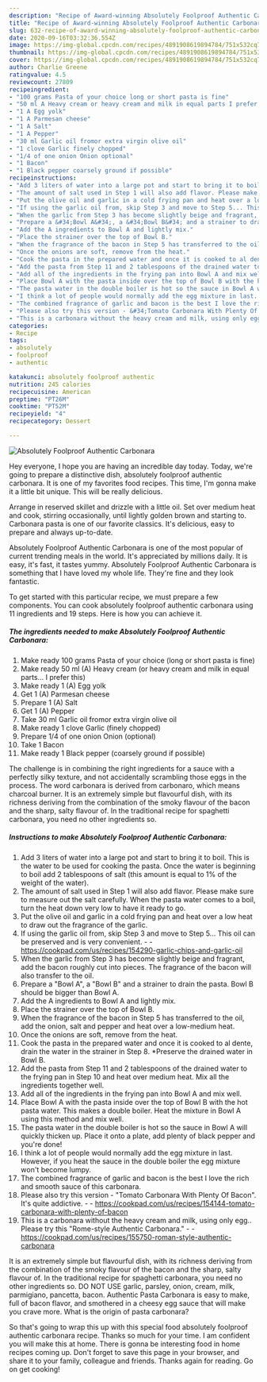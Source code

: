 ```yaml
---
description: "Recipe of Award-winning Absolutely Foolproof Authentic Carbonara"
title: "Recipe of Award-winning Absolutely Foolproof Authentic Carbonara"
slug: 632-recipe-of-award-winning-absolutely-foolproof-authentic-carbonara
date: 2020-09-16T03:32:36.554Z
image: https://img-global.cpcdn.com/recipes/4891908619894784/751x532cq70/absolutely-foolproof-authentic-carbonara-recipe-main-photo.jpg
thumbnail: https://img-global.cpcdn.com/recipes/4891908619894784/751x532cq70/absolutely-foolproof-authentic-carbonara-recipe-main-photo.jpg
cover: https://img-global.cpcdn.com/recipes/4891908619894784/751x532cq70/absolutely-foolproof-authentic-carbonara-recipe-main-photo.jpg
author: Charlie Greene
ratingvalue: 4.5
reviewcount: 27809
recipeingredient:
- "100 grams Pasta of your choice long or short pasta is fine"
- "50 ml A Heavy cream or heavy cream and milk in equal parts I prefer this"
- "1 A Egg yolk"
- "1 A Parmesan cheese"
- "1 A Salt"
- "1 A Pepper"
- "30 ml Garlic oil fromor extra virgin olive oil"
- "1 clove Garlic finely chopped"
- "1/4 of one onion Onion optional"
- "1 Bacon"
- "1 Black pepper coarsely ground if possible"
recipeinstructions:
- "Add 3 liters of water into a large pot and start to bring it to boil. This is the water to be used for cooking the pasta. Once the water is beginning to boil add 2 tablespoons of salt (this amount is equal to 1% of the weight of the water)."
- "The amount of salt used in Step 1 will also add flavor. Please make sure to measure out the salt carefully. When the pasta water comes to a boil, turn the heat down very low to have it ready to go."
- "Put the olive oil and garlic in a cold frying pan and heat over a low heat to draw out the fragrance of the garlic."
- "If using the garlic oil from, skip Step 3 and move to Step 5... This oil can be preserved and is very convenient.  https://cookpad.com/us/recipes/154290-garlic-chips-and-garlic-oil"
- "When the garlic from Step 3 has become slightly beige and fragrant, add the bacon roughly cut into pieces. The fragrance of the bacon will also transfer to the oil."
- "Prepare a &#34;Bowl A&#34;, a &#34;Bowl B&#34; and a strainer to drain the pasta. Bowl B should be bigger than Bowl A."
- "Add the A ingredients to Bowl A and lightly mix."
- "Place the strainer over the top of Bowl B."
- "When the fragrance of the bacon in Step 5 has transferred to the oil, add the onion, salt and pepper and heat over a low-medium heat."
- "Once the onions are soft, remove from the heat."
- "Cook the pasta in the prepared water and once it is cooked to al dente, drain the water in the strainer in Step 8. *Preserve the drained water in Bowl B."
- "Add the pasta from Step 11 and 2 tablespoons of the drained water to the frying pan in Step 10 and heat over medium heat. Mix all the ingredients together well."
- "Add all of the ingredients in the frying pan into Bowl A and mix well."
- "Place Bowl A with the pasta inside over the top of Bowl B with the hot pasta water. This makes a double boiler. Heat the mixture in Bowl A using this method and mix well."
- "The pasta water in the double boiler is hot so the sauce in Bowl A will quickly thicken up. Place it onto a plate, add plenty of black pepper and you&#39;re done!"
- "I think a lot of people would normally add the egg mixture in last. However, if you heat the sauce in the double boiler the egg mixture won&#39;t become lumpy."
- "The combined fragrance of garlic and bacon is the best I love the rich and smooth sauce of this carbonara."
- "Please also try this version - &#34;Tomato Carbonara With Plenty Of Bacon&#34;. It&#39;s quite addictive.  https://cookpad.com/us/recipes/154144-tomato-carbonara-with-plenty-of-bacon"
- "This is a carbonara without the heavy cream and milk, using only egg.. Please try this &#34;Rome-style Authentic Carbonara.&#34;  https://cookpad.com/us/recipes/155750-roman-style-authentic-carbonara"
categories:
- Recipe
tags:
- absolutely
- foolproof
- authentic

katakunci: absolutely foolproof authentic 
nutrition: 245 calories
recipecuisine: American
preptime: "PT26M"
cooktime: "PT52M"
recipeyield: "4"
recipecategory: Dessert

---
```



![Absolutely Foolproof Authentic Carbonara](https://img-global.cpcdn.com/recipes/4891908619894784/751x532cq70/absolutely-foolproof-authentic-carbonara-recipe-main-photo.jpg)

Hey everyone, I hope you are having an incredible day today. Today, we're going to prepare a distinctive dish, absolutely foolproof authentic carbonara. It is one of my favorites food recipes. This time, I'm gonna make it a little bit unique. This will be really delicious.

Arrange in reserved skillet and drizzle with a little oil. Set over medium heat and cook, stirring occasionally, until lightly golden brown and starting to. Carbonara pasta is one of our favorite classics. It&#39;s delicious, easy to prepare and always up-to-date.

Absolutely Foolproof Authentic Carbonara is one of the most popular of current trending meals in the world. It's appreciated by millions daily. It is easy, it's fast, it tastes yummy. Absolutely Foolproof Authentic Carbonara is something that I have loved my whole life. They're fine and they look fantastic.


To get started with this particular recipe, we must prepare a few components. You can cook absolutely foolproof authentic carbonara using 11 ingredients and 19 steps. Here is how you can achieve it.

<!--inarticleads1-->

##### The ingredients needed to make Absolutely Foolproof Authentic Carbonara:

1. Make ready 100 grams Pasta of your choice (long or short pasta is fine)
1. Make ready 50 ml (A) Heavy cream (or heavy cream and milk in equal parts... I prefer this)
1. Make ready 1 (A) Egg yolk
1. Get 1 (A) Parmesan cheese
1. Prepare 1 (A) Salt
1. Get 1 (A) Pepper
1. Take 30 ml Garlic oil fromor extra virgin olive oil
1. Make ready 1 clove Garlic (finely chopped)
1. Prepare 1/4 of one onion Onion (optional)
1. Take 1 Bacon
1. Make ready 1 Black pepper (coarsely ground if possible)


The challenge is in combining the right ingredients for a sauce with a perfectly silky texture, and not accidentally scrambling those eggs in the process. The word carbonara is derived from carbonaro, which means charcoal burner. It is an extremely simple but flavourful dish, with its richness deriving from the combination of the smoky flavour of the bacon and the sharp, salty flavour of. In the traditional recipe for spaghetti carbonara, you need no other ingredients so. 

<!--inarticleads2-->

##### Instructions to make Absolutely Foolproof Authentic Carbonara:

1. Add 3 liters of water into a large pot and start to bring it to boil. This is the water to be used for cooking the pasta. Once the water is beginning to boil add 2 tablespoons of salt (this amount is equal to 1% of the weight of the water).
1. The amount of salt used in Step 1 will also add flavor. Please make sure to measure out the salt carefully. When the pasta water comes to a boil, turn the heat down very low to have it ready to go.
1. Put the olive oil and garlic in a cold frying pan and heat over a low heat to draw out the fragrance of the garlic.
1. If using the garlic oil from, skip Step 3 and move to Step 5... This oil can be preserved and is very convenient. -  - https://cookpad.com/us/recipes/154290-garlic-chips-and-garlic-oil
1. When the garlic from Step 3 has become slightly beige and fragrant, add the bacon roughly cut into pieces. The fragrance of the bacon will also transfer to the oil.
1. Prepare a &#34;Bowl A&#34;, a &#34;Bowl B&#34; and a strainer to drain the pasta. Bowl B should be bigger than Bowl A.
1. Add the A ingredients to Bowl A and lightly mix.
1. Place the strainer over the top of Bowl B.
1. When the fragrance of the bacon in Step 5 has transferred to the oil, add the onion, salt and pepper and heat over a low-medium heat.
1. Once the onions are soft, remove from the heat.
1. Cook the pasta in the prepared water and once it is cooked to al dente, drain the water in the strainer in Step 8. *Preserve the drained water in Bowl B.
1. Add the pasta from Step 11 and 2 tablespoons of the drained water to the frying pan in Step 10 and heat over medium heat. Mix all the ingredients together well.
1. Add all of the ingredients in the frying pan into Bowl A and mix well.
1. Place Bowl A with the pasta inside over the top of Bowl B with the hot pasta water. This makes a double boiler. Heat the mixture in Bowl A using this method and mix well.
1. The pasta water in the double boiler is hot so the sauce in Bowl A will quickly thicken up. Place it onto a plate, add plenty of black pepper and you&#39;re done!
1. I think a lot of people would normally add the egg mixture in last. However, if you heat the sauce in the double boiler the egg mixture won&#39;t become lumpy.
1. The combined fragrance of garlic and bacon is the best I love the rich and smooth sauce of this carbonara.
1. Please also try this version - &#34;Tomato Carbonara With Plenty Of Bacon&#34;. It&#39;s quite addictive. -  - https://cookpad.com/us/recipes/154144-tomato-carbonara-with-plenty-of-bacon
1. This is a carbonara without the heavy cream and milk, using only egg.. Please try this &#34;Rome-style Authentic Carbonara.&#34; -  - https://cookpad.com/us/recipes/155750-roman-style-authentic-carbonara


It is an extremely simple but flavourful dish, with its richness deriving from the combination of the smoky flavour of the bacon and the sharp, salty flavour of. In the traditional recipe for spaghetti carbonara, you need no other ingredients so. DO NOT USE garlic, parsley, onion, cream, milk, parmigiano, pancetta, bacon. Authentic Pasta Carbonara is easy to make, full of bacon flavor, and smothered in a cheesy egg sauce that will make you crave more. What is the origin of pasta carbonara? 

So that's going to wrap this up with this special food absolutely foolproof authentic carbonara recipe. Thanks so much for your time. I am confident you will make this at home. There is gonna be interesting food in home recipes coming up. Don't forget to save this page in your browser, and share it to your family, colleague and friends. Thanks again for reading. Go on get cooking!
